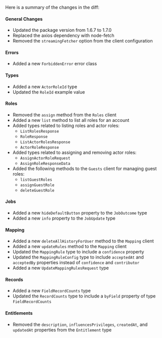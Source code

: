 Here is a summary of the changes in the diff:

#### General Changes

- Updated the package version from 1.6.7 to 1.7.0
- Replaced the axios dependency with node-fetch
- Removed the `streamingFetcher` option from the client configuration

#### Errors

- Added a new `ForbiddenError` error class

#### Types

- Added a new `ActorRoleId` type
- Updated the `RoleId` example value

#### Roles

- Removed the `assign` method from the `Roles` client
- Added a new `list` method to list all roles for an account
- Added types related to listing roles and actor roles:
  - `ListRolesResponse`
  - `RoleResponse`
  - `ListActorRolesResponse`
  - `ActorRoleResponse`
- Added types related to assigning and removing actor roles:
  - `AssignActorRoleRequest`
  - `AssignRoleResponseData`
- Added the following methods to the `Guests` client for managing guest roles:
  - `listGuestRoles`
  - `assignGuestRole`
  - `deleteGuestRole`

#### Jobs

- Added a new `hideDefaultButton` property to the `JobOutcome` type
- Added a new `info` property to the `JobUpdate` type

#### Mapping

- Added a new `deleteAllHistoryForUser` method to the `Mapping` client
- Added a new `updateRules` method to the `Mapping` client
- Updated the `MappingRule` type to include a `confidence` property
- Updated the `MappingRuleConfig` type to include `acceptedAt` and `acceptedBy` properties instead of `confidence` and `contributor`
- Added a new `UpdateMappingRulesRequest` type

#### Records

- Added a new `FieldRecordCounts` type
- Updated the `RecordCounts` type to include a `byField` property of type `FieldRecordCounts`

#### Entitlements

- Removed the `description`, `influencesPrivileges`, `createdAt`, and `updatedAt` properties from the `Entitlement` type
